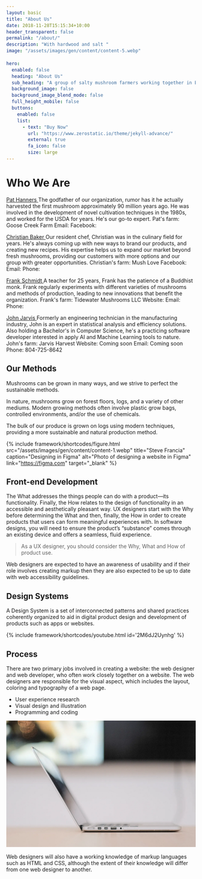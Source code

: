 ```yaml
---
layout: basic
title: "About Us"
date: 2018-11-28T15:15:34+10:00
header_transparent: false
permalink: "/about/"
description: "With hardwood and salt "
image: "/assets/images/gen/content/content-5.webp"

hero:
  enabled: false
  heading: "About Us"
  sub_heading: "A group of salty mushroom farmers working together in Eastern VA"
  background_image: false
  background_image_blend_mode: false
  full_height_mobile: false
  buttons:
    enabled: false
    list:
      - text: "Buy Now"
        url: "https://www.zerostatic.io/theme/jekyll-advance/"
        external: true
        fa_icon: false
        size: large
---
```


# Who We Are

<u> Pat Hanners </u>
The godfather of our organization, rumor has it he actually harvested the first mushroom approximately 90 million years ago. He was involved in the development of novel cultivation techniques in the 1980s, and worked for the USDA for years. He's our go-to expert.
Pat's farm: Goose Creek Farm
Email: 
Facebook: 

<u> Christian Baker </u>
Our resident chef, Christian was in the culinary field for years. He's always coming up with new ways to brand our products, and creating new recipes. His expertise helps us to expand our market beyond fresh mushrooms, providing our customers with more options and our group with greater opportunities.
Christian's farm: Mush Love
Facebook: 
Email:
Phone: 

<u> Frank Schmidt </u>
A teacher for 25 years, Frank has the patience of a Buddhist monk. Frank regularly experiments with different varieties of mushrooms and methods of production, leading to new innovations that benefit the organization.
Frank's farm: Tidewater Mushrooms LLC
Website: 
Email: 
Phone: 

<u> John Jarvis </u>
Formerly an engineering technician in the manufacturing industry, John is an expert in statistical analysis and efficiency solutions. Also holding a Bachelor's in Computer Science, he's a practicing software developer interested in apply AI and Machine Learning tools to nature.
John's farm: Jarvis Harvest
Website: Coming soon
Email: Coming soon
Phone: 804-725-8642

## Our Methods

Mushrooms can be grown in many ways, and we strive to perfect the sustainable methods.

In nature, mushrooms grow on forest floors, logs, and a variety of other mediums. Modern growing methods 
often involve plastic grow bags, controlled environments, and/or the use of chemicals.

The bulk of our produce is grown on logs using modern techniques, providing a more sustainable and 
natural production method.

{% include framework/shortcodes/figure.html src="/assets/images/gen/content/content-1.webp" title="Steve Francia" caption="Designing in Figma" alt="Photo of designing a website in Figma" link="https://figma.com" target="_blank" %}

## Front-end Development

The What addresses the things people can do with a product—its functionality. Finally, the How relates to the design of functionality in an accessible and aesthetically pleasant way. UX designers start with the Why before determining the What and then, finally, the How in order to create products that users can form meaningful experiences with. In software designs, you will need to ensure the product’s “substance” comes through an existing device and offers a seamless, fluid experience.

> As a UX designer, you should consider the Why, What and How of product use.

Web designers are expected to have an awareness of usability and if their role involves creating markup then they are also expected to be up to date with web accessibility guidelines.

## Design Systems

A Design System is a set of interconnected patterns and shared practices coherently organized to aid in digital product design and development of products such as apps or websites.

{% include framework/shortcodes/youtube.html id='2M6dJ2Uynhg' %}

## Process

There are two primary jobs involved in creating a website: the web designer and web developer, who often work closely together on a website. The web designers are responsible for the visual aspect, which includes the layout, coloring and typography of a web page.

- User experience research
- Visual design and illustration
- Programming and coding

![Design In Figma](/assets/images/gen/content/content-2.webp)

Web designers will also have a working knowledge of markup languages such as HTML and CSS, although the extent of their knowledge will differ from one web designer to another.
